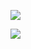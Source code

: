 

![](https://github.com/JonmarCorpuz/SecondBrain/blob/main/Assets/-3MPAfJeRV6S0UVk2jU3Yw_10d4d3f6cf9645328ec6244b88ac4ee1_C2M2L2_Item-04_img2_TCP-model_v4-new.png)

![](https://github.com/JonmarCorpuz/SecondBrain/blob/main/Assets/j8zOXD2lQta9WYdXdVj1lQ_3f8299c40e714116aa76af397fd175e1_C2M2L2_Item-04_img4_Data-unit-comparison.png)
